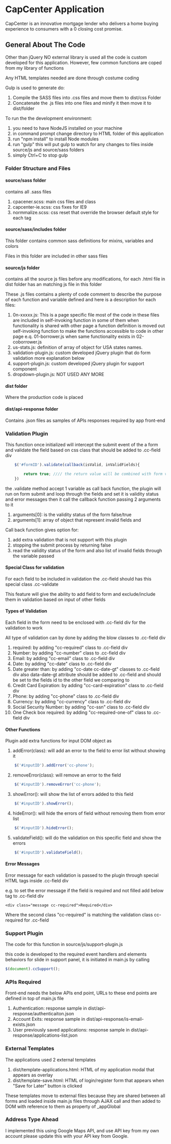 # CapCenter Application #

CapCenter is an innovative mortgage lender who delivers a home buying experience to consumers with a 0 closing cost promise.

## General About The Code ##

Other than jQuery NO external library is used all the code is custom developed for this application. However, few common functions are coped from my library of functions

Any HTML templates needed are done through costume coding

Gulp is used to generate do:

1. Compile the SASS files into .css files and move them to dist/css Folder
2. Concatenate the .js files into one files and minify it then move it to dist/folder


To run the the development environment:

1. you need to have NodeJS installed on your machine
2. in command prompt change directory to HTML folder of this application
3. run "npm install" to install Node modules
4. run "gulp" this will put gulp to watch for any changes to files inside source/js and source/sass folders
5. simply Ctrl+C to stop gulp

### Folder Structure and Files ###

#### source/sass folder ####

contains all .sass files

1. cpacener.scss: main css files and class
2. capcenter-ie.scss: css fixes for IE9
3. normmalize.scss: css reset that override the browser default style for each tag

#### source/sass/includes folder ####

This folder contains common sass definitions for mixins, variables and colors

Files in this folder are included in other sass files

#### source/js folder ####

contains all the source js files before any modifications, for each .html file in dist folder has an matching js file in this folder

These .js files contains a plenty of code comment to describe the purpose of each function and variable defined and here is a description for each files:

1. 0n-xxxxx.js: This is a page specific file most of the code in these files are included in self-invoking function in some of them when functionality is shared with other page a function definition is moved out self-invoking function to make the functions accessible to code in other page  e.q. 01-borrower.js when same functionality exists in 02-coborrower.js
2. us-stats.js: definition of array of object for USA states names.
3. validation-plugin.js: custom developed jQuery plugin that do form validation more explanation below
4. support-plugin.js: custom developed jQuery plugin for support component
5. dropdown-plugin.js: NOT USED ANY MORE

#### dist folder ####

Where the production code is placed

#### dist/api-response folder ####

Contains .json files as samples of APIs responses required by app front-end

### Validation Plugin ###

This function once initialized will intercept the submit event of the a form and validate the field based on css class that should be added to .cc-field div

```javascript
    $('#formID').validate(callback(isValid, inValidFields){

        return true; //// the return value will be combined with form validation result with && operator
    })
```

the .validate method accept 1 variable as call back function, the plugin will run on form submit and loop through the fields and set it is validity status and error messages then it call the callback function passing 2 arguments to it

1. arguments[0]: is the validity status of the form false/true
2. arguments[1]: array of object that represent invalid fields and

Call back function gives option for:

1. add extra validation that is not support with this plugin
2. stopping the submit process by returning false
3. read the validity status of the form and also list of invalid fields through the variable passed

#### Special Class for validation ####

For each field to be included in validation the .cc-field should has this special class .cc-validate

This feature will give the ability to add field to form and exclude/include them in validation based on input of other fields

#### Types of Validation ####

Each field in the form need to be enclosed with .cc-field div for the validation to work

All type of validation can by done by adding the blow classes to .cc-field div

1. required: by adding "cc-required" class to .cc-field div
2. Number: by adding "cc-number" class to .cc-field div
3. Email: by adding "cc-email" class to .cc-field div
4. Date: by adding "cc-date" class to .cc-field div
5. Date greater than: by adding "cc-date cc-date-gt" classes to .cc-field div also data-date-gt attribute should be added to .cc-field and should be set to the fields id to the other field we comparing to
6. Credit Card Expiration: by adding "cc-card-expiration" class to .cc-field div
7. Phone: by adding "cc-phone" class to .cc-field div
8. Currency: by adding "cc-currency" class to .cc-field div
9. Social Security Number: by adding "cc-ssn" class to .cc-field div
10. One Check box required: by adding "cc-required-one-of" class to .cc-field div

#### Other Functions ####

Plugin add extra functions for input DOM object as

1. addError(class): will add an error to the field to error list without showing it
```javascript
    $('#inputID').addError('cc-phone');
```
2. removeError(class): will remove an error to the field
```javascript
    $('#inputID').removeError('cc-phone');
```
3. showError(): will show the list of errors added to this field
```javascript
    $('#inputID').showError();
```
4. hideError(): will hide the errors of field without removing them from error list
```javascript
    $('#inputID').hideError();
```
5. validateField(): will do the validation on this specific field and show the errors
```javascript
    $('#inputID').validateField();
```

#### Error Messages ####

Error message for each validation is passed to the plugin through special HTML tags inside .cc-field div

e.g. to set the error message if the field is required and not filled add below tag to .cc-field div

```
<div class="message cc-required">Required</div>
```

Where the second class "cc-required" is matching the validation class cc-required for .cc-field

### Support Plugin ###

The code for this function in source/js/support-plugin.js

this code is developed to the required event handlers and elements behaviors for slide in support panel, it is initiated in main.js by calling

```javascript
$(document).ccSupport();
```

### APIs Required ###

Front-end needs the below APIs end point, URLs to these end points are defined in top of main.js file

1. Authentication: response sample in dist/api-response/authenticaiton.json
2. Account Exits: response sample in dist/api-response/is-email-exists.json
3. User previously saved applications: response sample in dist/api-response/applications-list.json

### External Templates ###

The applications used 2 external templates

1. dist/template-applications.html: HTML of my application modal that appears as overlay
2. dist/template-save.html: HTML of login/register form that appears when "Save for Later" button is clicked

These templates move to external files because they are shared between all forms and loaded inside main.js files through AJAX call and then added to DOM with reference to them as property of _appGlobal

### Address Type Ahead ###

I implemented this using Google Maps API, and use API key from my own account please update this with your API key from Google.
